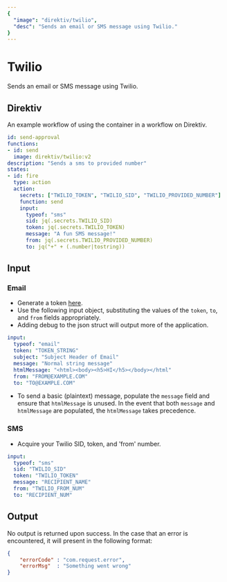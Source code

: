 ```yaml
---
{
  "image": "direktiv/twilio",
  "desc": "Sends an email or SMS message using Twilio."
}
---
```


# Twilio
Sends an email or SMS message using Twilio.

## Direktiv
An example workflow of using the container in a workflow on Direktiv.


```yaml
id: send-approval
functions:
- id: send
  image: direktiv/twilio:v2
description: "Sends a sms to provided number" 
states:
- id: fire
  type: action
  action:
    secrets: ["TWILIO_TOKEN", "TWILIO_SID", "TWILIO_PROVIDED_NUMBER"]
    function: send
    input:
      typeof: "sms"
      sid: jq(.secrets.TWILIO_SID)
      token: jq(.secrets.TWILIO_TOKEN)
      message: "A fun SMS message!"
      from: jq(.secrets.TWILIO_PROVIDED_NUMBER)
      to: jq("+" + (.number|tostring))
```

## Input

### Email

- Generate a token [here](https://app.sendgrid.com/settings/api_keys).
- Use the following input object, substituting the values of the `token`, `to`, and `from` fields appropriately.
- Adding debug to the json struct will output more of the application.
```yaml
input:
  typeof: "email"
  token: "TOKEN_STRING"
  subject: "Subject Header of Email"
  message: "Normal string message"
  htmlMessage: "<html><body><h5>HI</h5></body></html"
  from: "FROM@EXAMPLE.COM"
  to: "TO@EXAMPLE.COM"   
```

- To send a basic (plaintext) message, populate the `message` field and ensure that `htmlMessage` is unused. In the event that both `message` and `htmlMessage` are populated, the `htmlMessage` takes precedence. 

### SMS

- Acquire your Twilio SID, token, and 'from' number.

```yaml
input:
  typeof: "sms"
  sid: "TWILIO_SID"
  token: "TWILIO_TOKEN"
  message: "RECIPIENT_NAME"
  from: "TWILIO_FROM_NUM"
  to: "RECIPIENT_NUM"
```

## Output

No output is returned upon success.
In the case that an error is encountered, it will present in the following format:

```json
{
    "errorCode" : "com.request.error",
    "errorMsg"  : "Something went wrong"
}
```